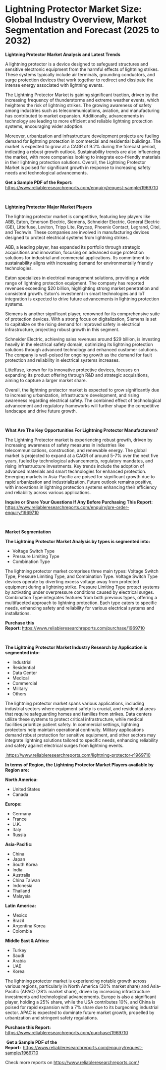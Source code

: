 <p><h1>Lightning Protector Market Size: Global Industry Overview, Market Segmentation and Forecast (2025 to 2032)</h1></p><p><strong>Lightning Protector Market Analysis and Latest Trends</strong></p>
<p><p>A lightning protector is a device designed to safeguard structures and sensitive electronic equipment from the harmful effects of lightning strikes. These systems typically include air terminals, grounding conductors, and surge protection devices that work together to redirect and dissipate the intense energy associated with lightning events. </p><p>The Lightning Protector Market is gaining significant traction, driven by the increasing frequency of thunderstorms and extreme weather events, which heightens the risk of lightning strikes. The growing awareness of safety among industries such as telecommunications, aviation, and manufacturing has contributed to market expansion. Additionally, advancements in technology are leading to more efficient and reliable lightning protection systems, encouraging wider adoption.</p><p>Moreover, urbanization and infrastructure development projects are fueling demand for lightning protection in commercial and residential buildings. The market is expected to grow at a CAGR of 9.2% during the forecast period, indicating a robust growth outlook. Sustainability trends are also influencing the market, with more companies looking to integrate eco-friendly materials in their lightning protection solutions. Overall, the Lightning Protector Market is poised for significant growth in response to increasing safety needs and technological advancements.</p></p>
<p><strong>Get a Sample PDF of the Report:&nbsp;</strong> <a href="https://www.reliableresearchreports.com/enquiry/request-sample/1969710?utm_campaign=3020&utm_medium=2&utm_source=Github&utm_content=ia&utm_term=07042025&utm_id=lightning-protector">https://www.reliableresearchreports.com/enquiry/request-sample/1969710</a></p>
<p>&nbsp;</p>
<p><strong>Lightning Protector Major Market Players</strong></p>
<p><p>The lightning protector market is competitive, featuring key players like ABB, Eaton, Emerson Electric, Siemens, Schneider Electric, General Electric (GE), Littelfuse, Leviton, Tripp Lite, Raycap, Phoenix Contact, Legrand, Citel, and Techwin. These companies are involved in manufacturing devices designed to protect electrical systems from lightning strikes.</p><p>ABB, a leading player, has expanded its portfolio through strategic acquisitions and innovation, focusing on advanced surge protection solutions for industrial and commercial applications. Its commitment to sustainability aligns with increasing demand for environmentally friendly technologies.</p><p>Eaton specializes in electrical management solutions, providing a wide range of lightning protection equipment. The company has reported revenues exceeding $20 billion, highlighting strong market penetration and consistent growth. Eaton's investment in smart technologies and IoT integration is expected to drive future advancements in lightning protection systems.</p><p>Siemens is another significant player, renowned for its comprehensive suite of protection devices. With a strong focus on digitalization, Siemens is set to capitalize on the rising demand for improved safety in electrical infrastructure, projecting robust growth in this segment.</p><p>Schneider Electric, achieving sales revenues around $29 billion, is investing heavily in the electrical safety domain, optimizing its lightning protection solutions through advanced technology and enhanced customer solutions. The company is well-poised for ongoing growth as the demand for fault protection and reliability in electrical systems increases.</p><p>Littelfuse, known for its innovative protective devices, focuses on expanding its product offering through R&D and strategic acquisitions, aiming to capture a larger market share.</p><p>Overall, the lightning protector market is expected to grow significantly due to increasing urbanization, infrastructure development, and rising awareness regarding electrical safety. The combined effect of technological advancement and regulatory frameworks will further shape the competitive landscape and drive future growth.</p></p>
<p>&nbsp;</p>
<p><strong>What Are The Key Opportunities For Lightning Protector Manufacturers?</strong></p>
<p><p>The Lightning Protector market is experiencing robust growth, driven by increasing awareness of safety measures in industries like telecommunications, construction, and renewable energy. The global market is projected to expand at a CAGR of around 5-7% over the next five years, fueled by technological advancements, regulatory mandates, and rising infrastructure investments. Key trends include the adoption of advanced materials and smart technologies for enhanced protection. Emerging markets in Asia-Pacific are poised for significant growth due to rapid urbanization and industrialization. Future outlook remains positive, with innovations in lightning protection systems enhancing their efficiency and reliability across various applications.</p></p>
<p><strong>Inquire or Share Your Questions If Any Before Purchasing This Report:</strong> <a href="https://www.reliableresearchreports.com/enquiry/pre-order-enquiry/1969710?utm_campaign=3020&utm_medium=2&utm_source=Github&utm_content=ia&utm_term=07042025&utm_id=lightning-protector">https://www.reliableresearchreports.com/enquiry/pre-order-enquiry/1969710</a></p>
<p>&nbsp;</p>
<p><strong>Market Segmentation</strong></p>
<p><strong>The Lightning Protector Market Analysis by types is segmented into:</strong></p>
<p><ul><li>Voltage Switch Type</li><li>Pressure Limiting Type</li><li>Combination Type</li></ul></p>
<p><p>The lightning protector market comprises three main types: Voltage Switch Type, Pressure Limiting Type, and Combination Type. Voltage Switch Type devices operate by diverting excess voltage away from protected equipment during a lightning strike. Pressure Limiting Type protect systems by activating under overpressure conditions caused by electrical surges. Combination Type integrates features from both previous types, offering a multifaceted approach to lightning protection. Each type caters to specific needs, enhancing safety and reliability for various electrical systems and installations.</p></p>
<p><strong>Purchase this Report:&nbsp;</strong><a href="https://www.reliableresearchreports.com/purchase/1969710?utm_campaign=3020&utm_medium=2&utm_source=Github&utm_content=ia&utm_term=07042025&utm_id=lightning-protector">https://www.reliableresearchreports.com/purchase/1969710</a></p>
<p>&nbsp;</p>
<p><strong>The Lightning Protector Market Industry Research by Application is segmented into:</strong></p>
<p><ul><li>Industrial</li><li>Residential</li><li>Data Center</li><li>Medical</li><li>Commercial</li><li>Military</li><li>Others</li></ul></p>
<p><p>The lightning protector market spans various applications, including industrial sectors where equipment safety is crucial, and residential areas that require safeguarding homes and families from strikes. Data centers utilize these systems to protect critical infrastructure, while medical facilities prioritize patient safety. In commercial settings, lightning protectors help maintain operational continuity. Military applications demand robust protection for sensitive equipment, and other sectors may integrate lightning solutions tailored to specific needs, enhancing reliability and safety against electrical surges from lightning events.</p></p>
<p><a href="https://www.reliableresearchreports.com/lightning-protector-r1969710?utm_campaign=3020&utm_medium=2&utm_source=Github&utm_content=ia&utm_term=07042025&utm_id=lightning-protector">&nbsp;https://www.reliableresearchreports.com/lightning-protector-r1969710</a></p>
<p><strong>In terms of Region, the Lightning Protector Market Players available by Region are:</strong></p>
<p>
    <p> <strong> North America: </strong>
        <ul>
            <li>United States</li>
            <li>Canada</li>
        </ul>
        </p> 
    <p> <strong> Europe: </strong>
        <ul>
            <li>Germany</li>
            <li>France</li>
            <li>U.K.</li>
            <li>Italy</li>
            <li>Russia</li>
        </ul>
        </p> 
    <p> <strong> Asia-Pacific: </strong>
        <ul>
            <li>China</li>
            <li>Japan</li>
            <li>South Korea</li>
            <li>India</li>
            <li>Australia</li>
            <li>China Taiwan</li>
            <li>Indonesia</li>
            <li>Thailand</li>
            <li>Malaysia</li>
        </ul>
        </p> 
    <p> <strong> Latin America: </strong>
        <ul>
            <li>Mexico</li>
            <li>Brazil</li>
            <li>Argentina Korea</li>
            <li>Colombia</li>
        </ul>
        </p> 
    <p> <strong> Middle East & Africa: </strong>
        <ul>
            <li>Turkey</li>
            <li>Saudi</li>
            <li>Arabia</li>
            <li>UAE</li>
            <li>Korea</li>
        </ul>
    </p>
    </p>
<p><p>The lightning protector market is experiencing notable growth across various regions, particularly in North America (30% market share) and Asia-Pacific (APAC) (28% market share), driven by increasing infrastructure investments and technological advancements. Europe is also a significant player, holding a 25% share, while the USA contributes 10%, and China is poised for rapid expansion with a 7% share due to its burgeoning industrial sector. APAC is expected to dominate future market growth, propelled by urbanization and stringent safety regulations.</p></p>
<p><strong>Purchase this Report: </strong><a href="https://www.reliableresearchreports.com/purchase/1969710?utm_campaign=3020&utm_medium=2&utm_source=Github&utm_content=ia&utm_term=07042025&utm_id=lightning-protector">https://www.reliableresearchreports.com/purchase/1969710</a></p>
<p>&nbsp;<strong>Get a Sample PDF of the Report:&nbsp;&nbsp;</strong><a href="https://www.reliableresearchreports.com/enquiry/request-sample/1969710?utm_campaign=3020&utm_medium=2&utm_source=Github&utm_content=ia&utm_term=07042025&utm_id=lightning-protector">https://www.reliableresearchreports.com/enquiry/request-sample/1969710</a></p>
<p><strong></strong></p>
<p>Check more reports on <a href="https://www.reliableresearchreports.com/?utm_campaign=3020&utm_medium=2&utm_source=Github&utm_content=ia&utm_term=07042025&utm_id=lightning-protector">https://www.reliableresearchreports.com/</a></p>